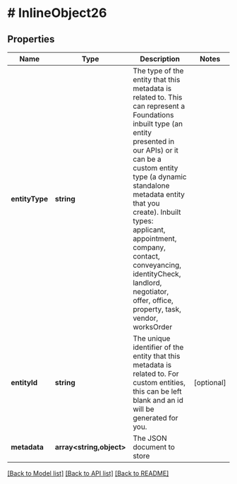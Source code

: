 # # InlineObject26

## Properties

Name | Type | Description | Notes
------------ | ------------- | ------------- | -------------
**entityType** | **string** | The type of the entity that this metadata is related to. This can represent a Foundations inbuilt type (an entity presented in our APIs) or it can be a custom entity type (a dynamic standalone metadata entity that you create).                Inbuilt types: applicant, appointment, company, contact, conveyancing, identityCheck, landlord, negotiator, offer, office, property, task, vendor, worksOrder |
**entityId** | **string** | The unique identifier of the entity that this metadata is related to.  For custom entities, this can be left blank and an id will be generated for you. | [optional]
**metadata** | **array<string,object>** | The JSON document to store |

[[Back to Model list]](../../README.md#models) [[Back to API list]](../../README.md#endpoints) [[Back to README]](../../README.md)
